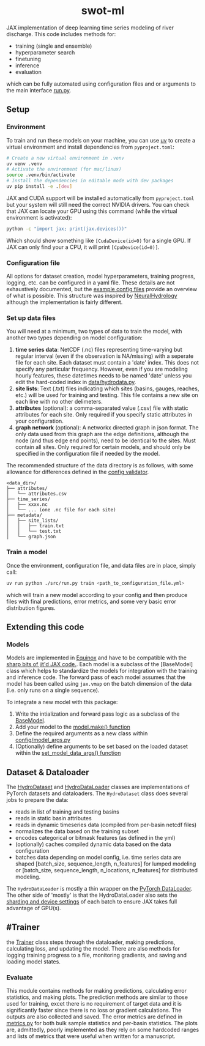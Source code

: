 <h1 align='center'>swot-ml</h1>

JAX implementation of deep learning time series modeling of river discharge. This code includes methods for:
- training (single and ensemble)
- hyperparameter search
- finetuning
- inference 
- evaluation

which can be fully automated using configuration files and or arguments to the main interface [run.py](./src/run.py).

## Setup
### Environment
To train and run these models on your machine, you can use [uv](https://github.com/astral-sh/uv) to create a virtual environment and install dependencies from `pyproject.toml`:
```sh
# Create a new virtual environment in .venv
uv venv .venv
# Activate the environment (for mac/linux)
source .venv/bin/activate
# Install the dependencies in editable mode with dev packages
uv pip install -e .[dev]
```

JAX and CUDA support will be installed automatically from `pyproject.toml` but your system will still need the correct NVIDIA drivers.
You can check that JAX can locate your GPU using this command (while the virtual environment is activated):
```sh
python -c "import jax; print(jax.devices())"
```
Which should show something like ```[CudaDevice(id=0)``` for a single GPU. If JAX can only find your a CPU, it will print ```[CpuDevice(id=0)]```.


### Configuration file
All options for dataset creation, model hyperparameters, training progress, logging, etc. can be configured in a yaml file. These details are not exhaustively documented, but the [example config files](./runs/_examples/) provide an overview of what is possible. This structure was inspired by [NeuralHydrology](https://neuralhydrology.readthedocs.io/en/latest/usage/config.html) although the implementation is fairly different. 

### Set up data files
You will need at a minimum, two types of data to train the model, with another two types depending on model configuration:
1. **time series data**: NetCDF (.nc) files representing time-varying but regular interval (even if the observation is NA/missing) with a seperate file for each site. Each dataset must contain a 'date' index. This does not specify any particular frequency. However, even if you are modeling hourly features, these datetimes needs to be named 'date' unless you edit the hard-coded index in [data/hydrodata.py](./src/data/hydrodata.py).
1. **site lists**: Text (.txt) files indicating which sites (basins, gauges, reaches, etc.) will be used for training and testing. This file contains a new site on each line with no other delimeters.
1. **attributes** (optional): a comma-separated value (.csv) file with static attributes for each site. Only required if you specify static attributes in your configuration.
1. **graph network** (optional): A networkx directed graph in json format. The only data used from this graph are the edge definitions, although the node (and thus edge end points), need to be identical to the sites. Must contain all sites. Only required for certain models, and should only be specified in the configuration file if needed by the model. 

The recommended structure of the data directory is as follows, with some allowance for differences defined in the [config validator](./src/config/config.py). 
```
<data_dir>/
├── attributes/
│   └── attributes.csv
├── time_series/
│   ├── xxxx.nc
│   └── ... (one .nc file for each site)
├── metadata/
│   ├── site_lists/
│   │   ├── train.txt
│   │   └── test.txt
│   └── graph.json
```

### Train a model
Once the environment, configuration file, and data files are in place, simply call:
```sh
uv run python ./src/run.py train <path_to_configuration_file.yml>
```
which will train a new model according to your config and then produce files with final predictions, error metrics, and some very basic error distribution figures.

## Extending this code

### Models
Models are implemented in [Equinox](https://github.com/patrick-kidger/equinox) and have to be compatible with the [sharp bits of jit'd JAX code.](https://docs.jax.dev/en/latest/notebooks/Common_Gotchas_in_JAX.html). Each model is a subclass of the [BaseModel] class which helps to standardize the models for integration with the training and inference code. The forward pass of each model assumes that the model has been called using `jax.vmap` on the batch dimension of the data (i.e. only runs on a single sequence). 

To integrate a new model with this package:
1. Write the intialization and forward pass logic as a subclass of the [BaseModel](./src/models/base_model.py). 
1. Add your model to the [model.make() function](./src/models/__init__.py#:~:text=def%20make)
1. Define the required arguments as a new class within [config/model_args.py](./src/config/model_args.py)
1. (Optionally) define arguments to be set based on the loaded dataset within the [set_model_data_args() function](./src/models/__init__.py#:~:text=def%20set_model_data_args)

## Dataset & Dataloader
The [HydroDataset](./src/data/hydrodata.py) and [HydroDataLoader](./src/data/hydroloader.py) classes are implementations of PyTorch datasets and dataloaders. The `HydroDataset` class does several jobs to prepare the data:
- reads in list of training and testing basins
- reads in static basin attributes
- reads in dynamic timeseries data (compiled from per-basin netcdf files)
- normalizes the data based on the training subset
- encodes categorical or bitmask features (as defined in the yml)
- (optionally) caches compiled dynamic data based on the data configuration
- batches data depending on model config, i.e. time series data are shaped [batch_size, sequence_length, n_features] for lumped modeling or [batch_size, sequence_length, n_locations, n_features] for distributed modeling.

The `HydroDataLoader` is mostly a thin wrapper on the [PyTorch DataLoader](https://pytorch.org/tutorials/beginner/basics/data_tutorial.html#preparing-your-data-for-training-with-dataloaders). The other side of 'mostly' is that the HydroDataLoader also sets the [sharding and device settings](https://docs.jax.dev/en/latest/notebooks/Distributed_arrays_and_automatic_parallelization.html) of each batch to ensure JAX takes full advantage of GPU(s). 

## #Trainer
the [Trainer](./src/train/trainer.py) class steps through the dataloader, making predictions, calculating loss, and updating the model. There are also methods for logging training progress to a file, monitoring gradients, and saving and loading model states. 

### Evaluate 
This module contains methods for making predictions, calculating error statistics, and making plots. The prediction methods are similar to those used for training, excet there is no requirement of target data and it is significantly faster since there is no loss or gradient calculations. The outputs are also collected and saved. The error metrics are defined in [metrics.py](./src/evaluate/metrics.py) for both bulk sample statistics and per-basin statistics. The plots are, admittedly, poorly implemented as they rely on some hardcoded ranges and lists of metrics that were useful when written for a manuscript. 

###